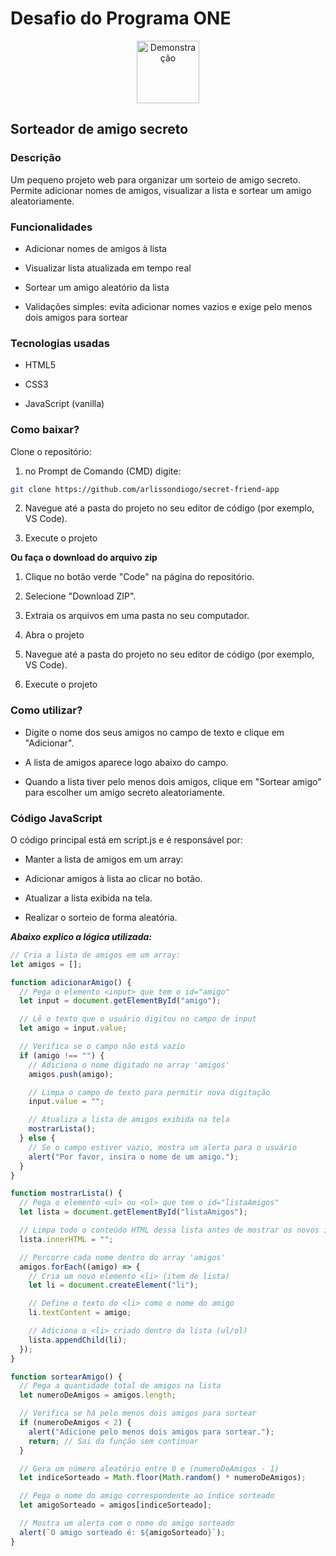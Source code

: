 # Desafio do Programa ONE 

<div align="center">
  <img src="https://media2.giphy.com/media/v1.Y2lkPTc5MGI3NjExZ25mdW1xMWF3d291a2l5azFxOWpuY3k0OHUya3poZzh0MmI3MGs3YiZlcD12MV9pbnRlcm5hbF9naWZfYnlfaWQmY3Q9Zw/Pk9n41p2yA7CFGJg60/giphy.gif" width="100" alt="Demonstração">
</div>

## Sorteador de amigo secreto

### Descrição

Um pequeno projeto web para organizar um sorteio de amigo secreto. Permite adicionar nomes de amigos, visualizar a lista e sortear um amigo aleatoriamente.

### Funcionalidades

- Adicionar nomes de amigos à lista

- Visualizar lista atualizada em tempo real

- Sortear um amigo aleatório da lista

- Validações simples: evita adicionar nomes vazios e exige pelo menos dois amigos para sortear

### Tecnologias usadas

- HTML5

- CSS3

- JavaScript (vanilla)

### Como baixar?

Clone o repositório:

1. no Prompt de Comando (CMD) digite:

```bash
git clone https://github.com/arlissondiogo/secret-friend-app

```

2. Navegue até a pasta do projeto no seu editor de código (por exemplo, VS Code).

3. Execute o projeto

**Ou faça o download do arquivo zip**

1. Clique no botão verde "Code" na página do repositório.

2. Selecione "Download ZIP".

3. Extraia os arquivos em uma pasta no seu computador.

4. Abra o projeto

5. Navegue até a pasta do projeto no seu editor de código (por exemplo, VS Code).

6. Execute o projeto

### Como utilizar?

- Digite o nome dos seus amigos no campo de texto e clique em "Adicionar".

- A lista de amigos aparece logo abaixo do campo.

- Quando a lista tiver pelo menos dois amigos, clique em "Sortear amigo" para escolher um amigo secreto aleatoriamente.

### Código JavaScript

O código principal está em script.js e é responsável por:

* Manter a lista de amigos em um array:

* Adicionar amigos à lista ao clicar no botão.

* Atualizar a lista exibida na tela.

* Realizar o sorteio de forma aleatória.

_**Abaixo explico a lógica utilizada:**_

```javascript
// Cria a lista de amigos em um array:
let amigos = [];
```

```javascript
function adicionarAmigo() {
  // Pega o elemento <input> que tem o id="amigo"
  let input = document.getElementById("amigo");

  // Lê o texto que o usuário digitou no campo de input
  let amigo = input.value;

  // Verifica se o campo não está vazio
  if (amigo !== "") {
    // Adiciona o nome digitado no array 'amigos'
    amigos.push(amigo);

    // Limpa o campo de texto para permitir nova digitação
    input.value = "";

    // Atualiza a lista de amigos exibida na tela
    mostrarLista();
  } else {
    // Se o campo estiver vazio, mostra um alerta para o usuário
    alert("Por favor, insira o nome de um amigo.");
  }
}
```

```javascript
function mostrarLista() {
  // Pega o elemento <ul> ou <ol> que tem o id="listaAmigos"
  let lista = document.getElementById("listaAmigos");

  // Limpa todo o conteúdo HTML dessa lista antes de mostrar os novos itens
  lista.innerHTML = "";

  // Percorre cada nome dentro do array 'amigos'
  amigos.forEach((amigo) => {
    // Cria um novo elemento <li> (item de lista)
    let li = document.createElement("li");

    // Define o texto do <li> como o nome do amigo
    li.textContent = amigo;

    // Adiciona o <li> criado dentro da lista (ul/ol)
    lista.appendChild(li);
  });
}
```

```javascript
function sortearAmigo() {
  // Pega a quantidade total de amigos na lista
  let numeroDeAmigos = amigos.length;

  // Verifica se há pelo menos dois amigos para sortear
  if (numeroDeAmigos < 2) {
    alert("Adicione pelo menos dois amigos para sortear.");
    return; // Sai da função sem continuar
  }

  // Gera um número aleatório entre 0 e (numeroDeAmigos - 1)
  let indiceSorteado = Math.floor(Math.random() * numeroDeAmigos);

  // Pega o nome do amigo correspondente ao índice sorteado
  let amigoSorteado = amigos[indiceSorteado];

  // Mostra um alerta com o nome do amigo sorteado
  alert(`O amigo sorteado é: ${amigoSorteado}`);
}
```

